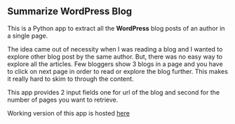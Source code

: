 ## Summarize WordPress Blog

This is a Python app to extract all the **WordPress** blog posts of an author in a single page.

The idea came out of necessity when I was reading a blog and I wanted to explore other blog post by the same author. But, there was no easy way to explore all the articles. Few bloggers show 3 blogs in a page and you have to click on next page in order to read or explore the blog further. This makes it really hard to skim to through the content.

This app provides 2 input fields one for url of the blog and second for the number of pages you want to retrieve.

Working version of this app is hosted
<a href="https://summarize-wordpress-blog.herokuapp.com/" target="_blank">here</a>
